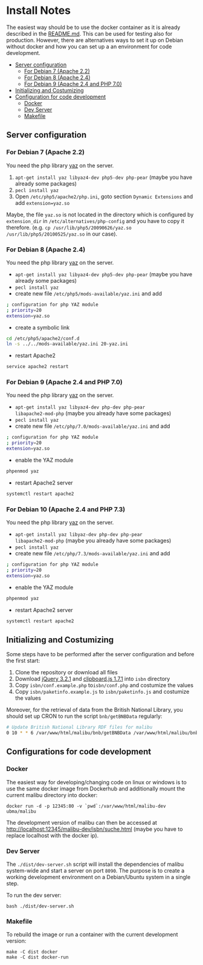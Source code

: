 # Install Notes

The easiest way should be to use the docker
container as it is already described in the
[README.md](README.md#docker). This can be used for
testing also for production. However, there are alternatives ways to set
it up on Debian without docker and how you can set up a
an environment for code development.

* [Server configuration](#server-configuration)
  * [For Debian 7 (Apache 2.2)](#for-debian-7-apache-22)
  * [For Debian 8 (Apache 2.4)](#for-debian-8-apache-24)
  * [For Debian 9 (Apache 2.4 and PHP 7.0)](#for-debian-9-apache-24-and-php-70)
* [Initializing and Costumizing](#initializing-and-costumizing)
* [Configuration for code development](#configurations-for-code-development)
  * [Docker](#docker)
  * [Dev Server](#dev-server)
  * [Makefile](#makefile)

## Server configuration

### For Debian 7 (Apache 2.2)
You need the php library <a href="http://php.net/manual/en/book.yaz.php">yaz</a> on the server.

1. <code>apt-get install yaz libyaz4-dev php5-dev php-pear</code> (maybe you have already some packages)
2. <code>pecl install yaz</code>
3. Open `/etc/php5/apache2/php.ini`, goto section `Dynamic Extensions` and add `extension=yaz.so`

Maybe, the file `yaz.so` is not located in the directory
which is configured by `extension_dir` in
`/etc/alternatives/php-config` and you have to copy it therefore.
(e.g. <code>cp /usr/lib/php5/20090626/yaz.so /usr/lib/php5/20100525/yaz.so</code> in our case).

### For Debian 8 (Apache 2.4)
You need the php library <a href="http://php.net/manual/en/book.yaz.php">yaz</a> on the server.

* <code>apt-get install yaz libyaz4-dev php5-dev php-pear</code> (maybe you have already some packages)
* <code>pecl install yaz</code>
* create new file `/etc/php5/mods-available/yaz.ini` and add
```sh
; configuration for php YAZ module
; priority=20
extension=yaz.so
```
* create a symbolic link
```sh
cd /etc/php5/apache2/conf.d
ln -s ../../mods-available/yaz.ini 20-yaz.ini
```
* restart Apache2
```sh
service apache2 restart
```

### For Debian 9 (Apache 2.4 and PHP 7.0)
You need the php library <a href="http://php.net/manual/en/book.yaz.php">yaz</a> on the server.

* <code>apt-get install yaz libyaz4-dev php-dev php-pear libapache2-mod-php</code> (maybe you already have some packages)
* <code>pecl install yaz</code>
* create new file `/etc/php/7.0/mods-available/yaz.ini` and add
```sh
; configuration for php YAZ module
; priority=20
extension=yaz.so
```
* enable the YAZ module
```sh
phpenmod yaz
```
* restart Apache2 server
```sh
systemctl restart apache2
```

### For Debian 10 (Apache 2.4 and PHP 7.3)
You need the php library <a href="http://php.net/manual/en/book.yaz.php">yaz</a> on the server.

* <code>apt-get install yaz libyaz-dev php-dev php-pear libapache2-mod-php</code> (maybe you already have some packages)
* <code>pecl install yaz</code>
* create new file `/etc/php/7.3/mods-available/yaz.ini` and add
```sh
; configuration for php YAZ module
; priority=20
extension=yaz.so
```
* enable the YAZ module
```sh
phpenmod yaz
```
* restart Apache2 server
```sh
systemctl restart apache2
```

## Initializing and Costumizing

Some steps have to be performed after the server configuration and
before the first start:

1. Clone the repository or download all files
2. Download [jQuery 3.2.1](https://code.jquery.com/jquery-3.2.1.min.js) and [clipboard.js 1.7.1](https://cdnjs.cloudflare.com/ajax/libs/clipboard.js/1.7.1/clipboard.min.js) into `isbn` directory
3. Copy `isbn/conf.example.php` to`isbn/conf.php` and costumize the values
4. Copy `isbn/paketinfo.example.js` to `isbn/paketinfo.js` and costumize the values

Moreover, for the retrieval of data from the British National Library, you should set up CRON to run the script `bnb/getBNBData` regularly:
```sh
# Update British National Library RDF files for malibu
0 10 * * 6 /var/www/html/malibu/bnb/getBNBData /var/www/html/malibu/bnb/BNBDaten
```


## Configurations for code development

### Docker

The easiest way for developing/changing code on linux or windows is to use the same docker image
from Dockerhub and additionally mount the current malibu directory into docker:
```
docker run -d -p 12345:80 -v `pwd`:/var/www/html/malibu-dev ubma/malibu
```
The development version of malibu can then be accessed at [http://localhost:12345/malibu-dev/isbn/suche.html](http://localhost:12345/malibu-dev/isbn/suche.html)
(maybe you have to replace localhost with the docker ip).

### Dev Server

The `./dist/dev-server.sh` script will install the dependencies of malibu system-wide and start
a server on port `8090`. The purpose is to create a working development
environment on a Debian/Ubuntu system in a single step.

To run the dev server:

```
bash ./dist/dev-server.sh
```

### Makefile

To rebuild the image or run a container with the current development version:

```
make -C dist docker
make -C dist docker-run
```

